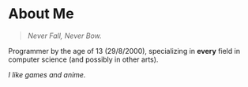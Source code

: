 # About Me

> _Never Fall, Never Bow._

Programmer by the age of 13 (29/8/2000), specializing in **every** field in computer science (and possibly in other arts).

_I like games and anime._
